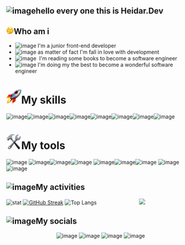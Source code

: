 ## ![image](https://github.com/heidar-dev-2024/heidar-dev-2024/assets/165137772/389c6dd1-e88e-4bca-987c-50dc4c980f5f)hello every one this is **Heidar.Dev**

###

## ![](https://github.com/heidar-dev-2024/heidar-dev-2024/blob/main/Thinking%20Face%20(2).png)Who am i
  
- ![image](https://github.com/heidar-dev-2024/heidar-dev-2024/assets/165137772/fe129c1e-7269-4f54-8e26-4daa98a75fe1)&nbsp;I'm a junior front-end developer
- ![image](https://github.com/heidar-dev-2024/heidar-dev-2024/assets/165137772/ce578ed0-d9db-44e8-bf83-8905d4c33488)&nbsp;as matter of fact I'm fall in love with development
- ![image](https://github.com/heidar-dev-2024/heidar-dev-2024/assets/165137772/13732676-7865-4541-bbf3-2231e7ebc1af)&nbsp;&nbsp;I'm reading some books to become a software engineer
- ![image](https://github.com/heidar-dev-2024/heidar-dev-2024/assets/165137772/7b3dce95-6814-4e2d-a5ad-5fb2c3257c0a)&nbsp;I'm doing my the best to become a wonderful software engineer
  

# ![](https://github.com/heidar-dev-2024/heidar-dev-2024/blob/main/Rocket.png)My skills

![image](https://github.com/heidar-dev-2024/heidar-dev-2024/assets/165137772/71f1435e-3248-4fb4-b691-06117a698868)![image](https://github.com/heidar-dev-2024/heidar-dev-2024/assets/165137772/57dbd68a-6934-4e96-a49b-2e94b22bcb18)![image](https://github.com/heidar-dev-2024/heidar-dev-2024/assets/165137772/c18ac719-4376-40f9-b2d8-f9272d261e09)![image](https://github.com/heidar-dev-2024/heidar-dev-2024/assets/165137772/96dbb118-e369-4292-a8e6-7d9c56a85a85)![image](https://github.com/heidar-dev-2024/heidar-dev-2024/assets/165137772/0e24dd45-96ca-44de-9dc8-594671eed82b)![image](https://github.com/heidar-dev-2024/heidar-dev-2024/assets/165137772/ad5ead4c-de5f-417c-895f-8ae34b3fa6f3)![image](https://github.com/heidar-dev-2024/heidar-dev-2024/assets/165137772/da8bc7cc-bde2-4227-ad99-c308617d5219)![image](https://github.com/heidar-dev-2024/heidar-dev-2024/assets/165137772/dcaefb3d-c76c-4162-9d56-3cf591cd0722)




# ![](https://github.com/heidar-dev-2024/heidar-dev-2024/blob/main/Hammer%20And%20Wrench.png)My tools

![image](https://github.com/heidar-dev-2024/heidar-dev-2024/assets/165137772/41858914-dce4-4bc3-8a13-14ffbf35b27a) ![image](https://github.com/heidar-dev-2024/heidar-dev-2024/assets/165137772/4986c537-7a72-4dbb-91df-6ff9c4065d84)![image](https://github.com/heidar-dev-2024/heidar-dev-2024/assets/165137772/0f7013a6-ce31-4837-84f6-aa64a608a583)![image](https://github.com/heidar-dev-2024/heidar-dev-2024/assets/165137772/26e728e6-95ec-4a24-a0ed-fd7a730c7648)
![image](https://github.com/heidar-dev-2024/heidar-dev-2024/assets/165137772/45d22665-903a-43c8-b2ff-2d362782dd30)![image](https://github.com/heidar-dev-2024/heidar-dev-2024/assets/165137772/7ab7c9c6-c7e0-4bb8-8cb9-db39b7e05252)![image](https://github.com/heidar-dev-2024/heidar-dev-2024/assets/165137772/fcf976ab-0e36-4bf0-8cec-df2497461e2a)
![image](https://github.com/heidar-dev-2024/heidar-dev-2024/assets/165137772/d52691c5-6f67-46e3-8984-de50083c05cc)![image](https://github.com/heidar-dev-2024/heidar-dev-2024/assets/165137772/ad820e9b-668d-4712-8e50-a7568df48a94)




## ![image](https://github.com/heidar-dev-2024/heidar-dev-2024/assets/165137772/863e4a0f-f614-4076-8bd1-587afbd97196)My activities




![stat](https://github-readme-stats.vercel.app/api?username=heidar-dev-2024&show_icons=true&theme=radical)
[![GitHub Streak](https://streak-stats.demolab.com?user=heidar-dev-2024&theme=radical&card_width=370)](https://git.io/streak-stats)
![Top Langs](https://github-readme-stats.vercel.app/api/top-langs/?username=heidar-dev-2024&layout=donut)&nbsp;&nbsp;&nbsp;&nbsp;&nbsp;&nbsp;&nbsp;&nbsp;&nbsp;&nbsp;&nbsp;&nbsp;&nbsp;&nbsp;&nbsp;&nbsp;&nbsp;&nbsp;&nbsp;&nbsp;&nbsp;&nbsp;&nbsp;&nbsp;&nbsp;&nbsp;&nbsp;&nbsp;
![](https://github-profile-trophy.vercel.app/?username=heidar-dev-2024&row=2&column=3)



## ![image](https://github.com/heidar-dev-2024/heidar-dev-2024/assets/165137772/9c9610de-c130-4ba5-aa1b-e64883d0c6c5)My socials

<div align="center">
  
![image](https://github.com/heidar-dev-2024/heidar-dev-2024/assets/165137772/b9c01576-c4b8-43b8-90bf-eeafca958ba7)
![image](https://github.com/heidar-dev-2024/heidar-dev-2024/assets/165137772/a5a54070-28fd-46f5-9d61-079645ccdfc9)
![image](https://github.com/heidar-dev-2024/heidar-dev-2024/assets/165137772/524077c5-2830-43ec-a35c-b412413c16df)
![image](https://github.com/heidar-dev-2024/heidar-dev-2024/assets/165137772/3ebf32ff-dd64-4746-919e-e7204248e5fe)

</div>











